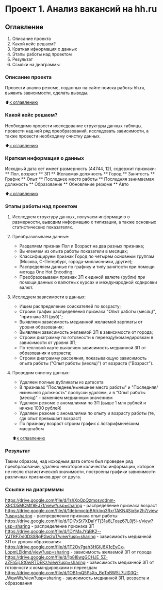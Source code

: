 # Проект 1. Анализ вакансий на hh.ru

## Оглавление
1. Описание проекта
2. Какой кейс решаем?
3. Краткая ифнормация о данных
4. Этапы работы над проектом
5. Результат
6. Ссылки на диаграммы

### Описание проекта
Провести анализ резюме, поданных на сайте поиска работы hh.ru, выявить зависимости, сделать выводы.

:arrow_up:[к оглавлению](https://github.com/LeppViktoriya/Project_1_SF/blob/main)

### Какой кейс решаем?
Необходимо провести исследование структуры данных таблицы, провести над ней ряд преобразований, исследовать зависимости, а также провести необходиму очистку данных.

:arrow_up:[к оглавлению]()

### Краткая информация о данных
Исходный дата сет имеет размерность (44744, 12), содержит признаки:
** Пол, возраст
** ЗП
** Желаемая должность
** Город
** Занятость
** График
** Опыт
** Последнее место работы
** Последняя занимаемая должность
** Образование
** Обновление резюме
** Авто

:arrow_up:[к оглавлению]()

### Этапы работы над проектом
1. Исследуем структуру данных, получаем информацию о размерности, выводим информацию о типизации, а также основных статистических показателях.

2. Преобразовываем данные:
    - Разделяем признак Пол и Возраст на два разных признака;
    - Вычленяем из опыта работы показатели в месяцах;
    - Классифицируем признак Город по четырем основным группам (Москва, С-Петербург, города-миллионники, другие);
    - Распределяем данные по графику и типу занятости при помощи метода One Hot Encoding;
    - Преобразовываем признак ЗП к единой валюте (рубли) при помощи данных о валютных курсах и международной кодировки валют.

3. Исследуем зависимости в данных:
    - Ищем распределение соискателей по возрасту;
    - Строим график распределения признака "Опыт работы (месяц)", "признака ЗП (руб)";
    - Выявляем зависимость медианной желаемой зарплаты от уровня образования;
    - Выявляем зависимость желаемой ЗП в зависимости от города;
    - Строим диаграмму по готовности к переезду/командировкам в зависимости от уровня ЗП;
    - По тепловой карте выявляем зависимость медианной ЗП от образования и возраста;
    - Строим диаграмму рассеяния, показывающую зависимость опыта работы ("Опыт работы (месяц)") от возраста ("Возраст").

4. Проводим очистку данных:
    - Удаляем полные дубликаты из датасета
    - В признаках "Последнее/нынешнее место работы" и "Последняя/нынешняя должность" пропуски удаляем, а в "Опыт работы (месяц)" - заменяем медианным значением
    - Удаляем резюме с аномалиями по ЗП (выше 1 млн рублей и нижне 1000 рублей) 
    - Удаляем резюме с аномалиями по опыту и возрасту работы (те, где опыт превышает возраст) 
    - По признаку возраст строим график с логарифмическим масштабом 

    :arrow_up:[к оглавлению]() 

### Результат
Таким образом, над исходным дата сетом был проведен ряд преобразований, удалено некоторое количество информации, которое не несло статистической значимости, построены графики зависимости различных признаков друг от друга. 

### Ссылки на диагрмммы
https://drive.google.com/file/d/1shXpQpQzmosyddnm-X9CD5MCMlf8EJ7f/view?usp=sharing - распределение признака возраст
https://drive.google.com/file/d/1debmxotpBAikloq3RxrTAKN4Sjo5q2h7/view?usp=sharing - распределение признака опыт работы
https://drive.google.com/file/d/1DI7xSt7XDalYTj31a6LTeaz67L0j5i-r/view?usp=sharing - распределение признака ЗП
https://drive.google.com/file/d/1DYMaJYqBK2--YJTRFZvl0DSSRgPGw2oT/view?usp=sharing - зависимость медианной ЗП от уровня образования
https://drive.google.com/file/d/1T2Ov7gah3HGfJ6X1cEyCx-LopmLEldmd/view?usp=sharing - зависимость желаемой ЗП от города
https://drive.google.com/file/d/1p8I8wgGCHJE_5Z-aZFn5jL8t0wRTDEKz/view?usp=sharing -  зависимость медианной ЗП от готовности к командировками и переездам
https://drive.google.com/file/d/1OB1mQ5PsXo_BpToBW5L7UlD3Q-_WqwWs/view?usp=sharing - зависимость медианной ЗП, возраста и образования
